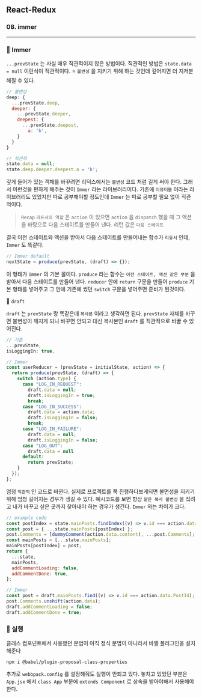 ## React-Redux

### 08. immer

---

### 📌 Immer

`...prevState` 는 사실 매우 직관적이지 않은 방법이다.
직관적인 방법은 `state.data = null` 이런식이 직관적이다.
⭐️ `불변성` 을 지키기 위해 하는 것인데 깊어지면 더 지저분 해질 수 있다.

```js
// 불변성
deep: {
  ...prevState.deep,
  deeper: {
    ...prevState.deeper,
    deepest: {
      ...prevState.deepest,
        a: 'b',
    }
  }
}

// 직관적
state.data = null;
state.deep.deeper.deepest.a = 'b';
```

깊게 들어가 있는 객체를 바꾸려면 리덕스에서는 `불변성` 코드 처럼 길게 써야 한다.
그래서 이런것을 편하게 해주는 것이 `Immer` 라는 라이브러리이다.
기존에 `이뮤터블` 이라는 라이브러리도 있었지만 따로 공부해야할 정도인데 `Immer` 는 따로 공부할 필요 없이 직관적이다.

> `Recap`
> `리듀서의 역할` 은 `action` 이 있으면 `action` 을 `dispatch` 했을 때 그 액션을 바탕으로 다음 스테이트를 만들어 낸다. 리턴 값은 `다음 스테이트`

결국 이전 스테이트와 액션을 받아서 다음 스테이트를 만들어내는 함수가 `리듀서` 인데, `Immer` 도 똑같다.

```js
// Immer default
nextState = produce(prevState, (draft) => {});
```

이 형태가 `Immer` 의 기본 꼴이다.
`produce` 라는 함수는 `이전 스테이트, 액션 같은 부분` 을 받아서 다음 스테이트를 만들어 낸다.
`reducer` 안에 `return` 구문을 만들어 `produce` 기본 형태를 넣어주고 그 안에 기존에 썼던 `switch` 구문을 넣어주면 준비가 된것이다.

📍 `draft`

`draft` 는 `prevState` 랑 똑같은데 `복사본` 이라고 생각하면 된다.
`prevState` 자체를 바꾸면 불변성이 깨지게 되니 바꾸면 안되고 대신 복사본인 `draft` 를 직관적으로 바꿀 수 있어진다.

```js
// 기존
...prevState,
isLoggingIn: true,

// Immer
const userReducer = (prevState = initialState, action) => {
  return produce(prevState, (draft) => {
    switch (action.type) {
      case "LOG_IN_REQUEST":
        draft.data = null;
        draft.isLoggingIn = true;
        break;
      case "LOG_IN_SUCCESS":
        draft.data = action.data;
        draft.isLoggingIn = false;
        break;
      case "LOG_IN_FAILURE":
        draft.data = null;
        draft.isLoggingIn = false;
      case "LOG_OUT":
        draft.data = null
      default:
        return prevState;
    }
  });
};
```

엄청 `직관적` 인 코드로 바뀐다. 실제로 프로젝트를 쭉 진행하다보게되면 불면성을 지키기 위해 엄청 길어지는 경우가 생길 수 있다. 예시코드를 보면 항상 `얕은 복사 불변성` 을 짘려고 내가 바꾸고 싶은 곳까지 찾아내야 하는 경우가 생긴다. `Immer` 와는 차이가 크다.

```js
// example code
const postIndex = state.mainPosts.findIndex((v) => v.id === action.data.postId);
const post = { ...state.mainPosts[postIndex] };
post.Comments = [dummyComment(action.data.content), ...post.Comments];
const mainPosts = [...state.mainPosts];
mainPosts[postIndex] = post;
return {
  ...state,
  mainPosts,
  addCommentLoading: false,
  addCommentDone: true,
};

// Immer
const post = draft.mainPosts.find((v) => v.id === action.data.PostId);
post.Comments.unshift(action.data);
draft.addCommentLoading = false;
draft.addCommentDone = true;
```

### 📌 실행

클래스 컴포넌트에서 사용했던 문법이 아직 정식 문법이 아니라서 바벨 플러그인을 설치해준다

```
npm i @babel/plugin-proposal-class-properties
```

추가로 `webbpack.config` 를 설정해줘도 실행이 안되고 있다.
놓치고 있었던 부분은 `App.jsx` 에서 `class App` 부분에 `extends Component` 로 상속을 받아야해서 사용해야 한다.
